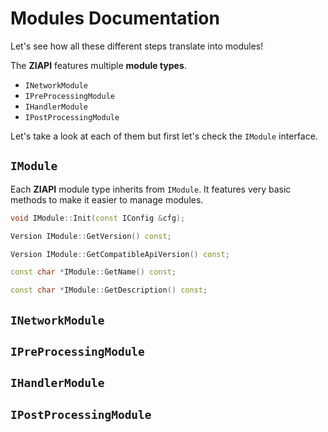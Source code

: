 # Modules Documentation

Let's see how all these different steps translate into modules!

The **ZIAPI** features multiple **module types**.
- `INetworkModule`
- `IPreProcessingModule`
- `IHandlerModule`
- `IPostProcessingModule`

Let's take a look at each of them but first let's check the `IModule` interface.

## `IModule`

Each **ZIAPI** module type inherits from `IModule`. It features very basic methods to make it easier to manage modules.

```c++
void IModule::Init(const IConfig &cfg);

Version IModule::GetVersion() const;

Version IModule::GetCompatibleApiVersion() const;

const char *IModule::GetName() const;

const char *IModule::GetDescription() const;
```

## `INetworkModule`

## `IPreProcessingModule`

## `IHandlerModule`

## `IPostProcessingModule`

